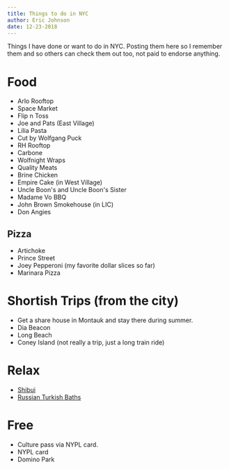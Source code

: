 ```yaml
---
title: Things to do in NYC
author: Eric Johnson
date: 12-23-2018
---
```


Things I have done or want to do in NYC. Posting them here so I remember them and so others can check them out too, not paid to endorse anything.

# Food

- Arlo Rooftop
- Space Market
- Flip n Toss
- Joe and Pats (East Village)
- Lilia Pasta
- Cut by Wolfgang Puck
- RH Rooftop
- Carbone
- Wolfnight Wraps 
- Quality Meats
- Brine Chicken
- Empire Cake (in West Village)
- Uncle Boon's and Uncle Boon's Sister
- Madame Vo BBQ
- John Brown Smokehouse (in LIC)
- Don Angies

## Pizza

- Artichoke
- Prince Street
- Joey Pepperoni (my favorite dollar slices so far)
- Marinara Pizza

# Shortish Trips (from the city)

- Get a share house in Montauk and stay there during summer.
- Dia Beacon 
- Long Beach 
- Coney Island (not really a trip, just a long train ride)

# Relax

- [Shibui](https://www.thegreenwichhotel.com/shibui-spa/)
- [Russian Turkish Baths](http://www.russianturkishbaths.com/baths)

# Free

- Culture pass via NYPL card.
- NYPL card 
- Domino Park
